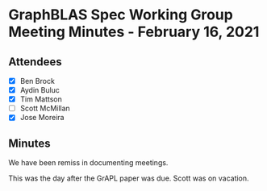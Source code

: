 # GraphBLAS Spec Working Group Meeting Minutes - February 16, 2021

## Attendees
- [X] Ben Brock
- [X] Aydin Buluc
- [X] Tim Mattson
- [ ] Scott McMillan
- [X] Jose Moreira

## Minutes

We have been remiss in documenting meetings.

This was the day after the GrAPL paper was due.  Scott was on vacation.
